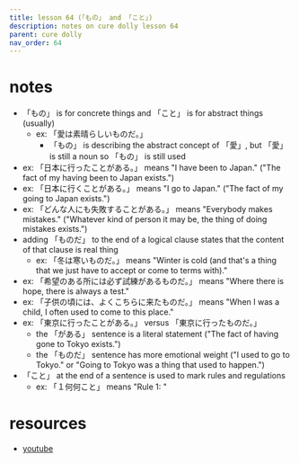 ```yaml
---
title: lesson 64 (「もの」 and 「こと」)
description: notes on cure dolly lesson 64
parent: cure dolly
nav_order: 64
---
```

# notes
- 「もの」 is for concrete things and 「こと」 is for abstract things (usually)
	- ex: 「愛は素晴らしいものだ。」
		- 「もの」 is describing the abstract concept of 「愛」, but 「愛」 is still a noun so 「もの」 is still used
- ex: 「日本に行ったことがある。」 means "I have been to Japan." ("The fact of my having been to Japan exists.")
- ex: 「日本に行くことがある。」 means "I go to Japan." ("The fact of my going to Japan exists.")
- ex: 「どんな人にも失敗することがある。」 means "Everybody makes mistakes." ("Whatever kind of person it may be, the thing of doing mistakes exists.")
- adding 「ものだ」 to the end of a logical clause states that the content of that clause is real thing
	- ex: 「冬は寒いものだ。」 means "Winter is cold (and that's a thing that we just have to accept or come to terms with)."
- ex: 「希望のある所には必ず試練があるものだ。」 means "Where there is hope, there is always a test."
- ex: 「子供の頃には、よくこちらに来たものだ。」 means "When I was a child, I often used to come to this place."
- ex: 「東京に行ったことがある。」 versus 「東京に行ったものだ。」
	- the 「がある」 sentence is a literal statement ("The fact of having gone to Tokyo exists.")
	- the 「ものだ」 sentence has more emotional weight ("I used to go to Tokyo." or "Going to Tokyo was a thing that used to happen.")
- 「こと」 at the end of a sentence is used to mark rules and regulations
	- ex: 「１何何こと」 means "Rule 1: "
# resources
- [youtube](https://www.youtube.com/watch?v=aYlgQaK7lS4)